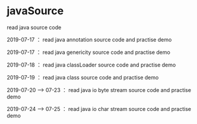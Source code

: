 # javaSource
read java source code

2019-07-17 ： read java annotation source code and practise demo

2019-07-17 ： read java genericity source code and practise demo

2019-07-18 ： read java classLoader source code and practise demo  

2019-07-19 ： read java class source code and practise demo 

2019-07-20 --> 07-23 ： read java io byte stream source code and practise demo 

2019-07-24 --> 07-25 ： read java io char stream source code and practise demo 



